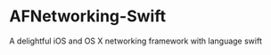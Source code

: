 AFNetworking-Swift
==================

A delightful iOS and OS X networking framework with language swift
